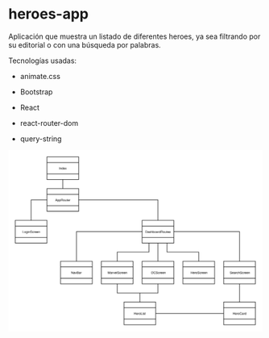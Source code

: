 # heroes-app

Aplicación que muestra un listado de diferentes heroes, ya sea filtrando por su editorial o con una búsqueda por palabras.

Tecnologías usadas:
* animate.css
<!-- https://animate.style/ -->
<!-- <link rel="stylesheet" href="https://cdnjs.cloudflare.com/ajax/libs/animate.css/4.1.1/animate.min.css"/> -->
* Bootstrap
<!-- https://getbootstrap.com/docs/5.1/getting-started/introduction/ -->
<!-- <link href="https://cdn.jsdelivr.net/npm/bootstrap@5.1.3/dist/css/bootstrap.min.css" rel="stylesheet" integrity="sha384-1BmE4kWBq78iYhFldvKuhfTAU6auU8tT94WrHftjDbrCEXSU1oBoqyl2QvZ6jIW3" crossorigin="anonymous"> -->
* React
<!-- npx create-react-app 07-heroes-app -->
* react-router-dom
<!-- https://reactrouter.com/ -->
<!-- npm install react-router-dom@6 -->
* query-string
<!-- https://www.npmjs.com/package/query-string -->
<!-- npm install query-string -->

![Diagrama](heroes-app.svg 'Diagrama')